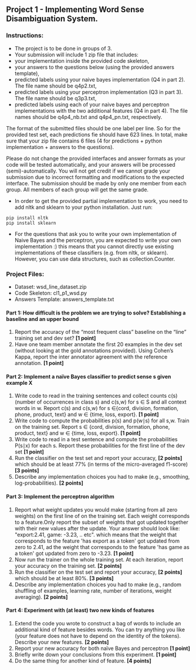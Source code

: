 ## Project 1 - Implementing Word Sense Disambiguation System.


### Instructions:

 - The project is to be done in groups of 3.
 - Your submission will include 1 zip file that includes:
  - your implementation inside the provided code skeleton,
  - your answers to the questions below (using the provided answers template),
  - predicted labels using your naive bayes implementation (Q4 in part 2). The file name should be q4p2.txt,
  - predicted labels using your perceptron implementation (Q3 in part 3). The file name should be q3p3.txt,
  - predicted labels using each of your naive bayes and perceptron implementations with the two additional features (Q4 in part 4). The file names should be q4p4_nb.txt and q4p4_pn.txt, respectively.

The format of the submitted files should be one label per line. So for the provided test set, each predictions fie should have 623 lines. In total, make sure that your zip file contains 6 files (4 for predictions + python implementation + answers to the questions).

Please do not change the provided interfaces and answer formats as your code will be tested automatically, and your answers will be processed (semi)-automatically. You will not get credit if we cannot grade your submission due to incorrect formatting and modifications to the expected interface. The submission should be made by only one member from each group. All members of each group will get the same grade.

 - In order to get the provided partial implementation to work, you need to add nltk and sklearn to your python installation. Just run:
 
 ```shell
 pip install nltk
 pip install sklearn
 ```
 - For the questions that ask you to write your own implementation of Naive Bayes and the perceptron, you are expected to write your own implementation :) this means that you cannot directly use existing implementations of these classifiers (e.g. from nltk, or sklearn). However, you can use data structures, such as collection.Counter.

 
### Project Files:

 - Dataset: wsd_line_dataset.zip
 - Code Skeleton: cl1_p1_wsd.py
 - Answers Template: answers_template.txt
 

#### Part 1: How difficult is the problem we are trying to solve? Establishing a baseline and an upper bound 

 1. Report  the accuracy of the “most frequent class” baseline on the “line” training set and dev set? **[1 point]**
 2. Have one team member annotate the first 20 examples in the dev set (without looking at the gold annotations provided). Using Cohen’s Kappa, report the inter annotator agreement with the reference annotation. **[1 point]**

#### Part 2: Implement a naïve Bayes classifier to predict sense s given example X

 1. Write code to read in the training sentences and collect counts c(s) (number of occurrences  in class s) and c(s,w) for s ∈ S and all context words in w. Report c(s) and c(s,w) for s ∈{cord, division, formation, phone, product, text} and w ∈ {time, loss, export}. **[1 point]**
 2. Write code to compute the probabilities p(s) and p(w∣s) for all s,w. Train on the training set. Report s ∈ {cord, division, formation, phone, product, text} and w ∈ {time, loss, export}. **[1 point]**
 3. Write code to read in a test sentence and compute the probabilities P(s∣x) for each s. Report these probabilities for the first line of the dev set **[1 point]**
 4. Run the classifier on the test set and report your accuracy, **[2 points]** which should be at least 77% (in terms of the micro-averaged f1-score) **[3 points]**
 5. Describe any implementation choices you had to make (e.g., smoothing, log-probabilities). **[2 points]**

#### Part 3: Implement the perceptron algorithm

 1. Report what weight updates you would make (starting from all zero weights) on the first line of on the training set. Each weight corresponds to a feature.Only report the subset of weights that got updated together with their new values after the update. Your answer should look like: "export:2.41, game: -3.23, .. etc". which means that the weight that corresponds to the feature 'has export as a token' got updated from zero to 2.41, ad the weight that corresponds to the feature 'has game as a token' got updated from zero to -3.23. **[1 point]**
 2. Now run the trainer on the whole training set. At each iteration, report your accuracy on the training set. **[2 points]**
 3. Run the classifier on the test set and report your accuracy, **[2 points]** which should be at least 80%. **[3 points]**
 4. Describe any implementation choices you had to make (e.g., random shuffling of examples, learning rate, number of iterations, weight averaging). **[2 points]** 

#### Part 4: Experiment with (at least) two new kinds of features

 1. Extend the code you wrote to construct a bag of words to include an additional kind of feature besides words. You can try anything you like (your feature does not have to depend on the identity of the tokens). Describe your new features. **[2 points]**
 2. Report your new accuracy for both naïve Bayes and perceptron **[1 point]**
 3. Briefly write down your conclusions from this experiment. **[1 point]**
 4. Do the same thing for another kind of feature. **[4 points]**
 
